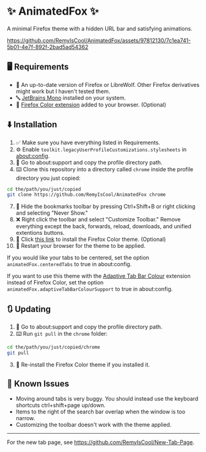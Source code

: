 # ✨ AnimatedFox ✨
A minimal Firefox theme with a hidden URL bar and satisfying animations.

https://github.com/RemyIsCool/AnimatedFox/assets/97812130/7c1ea741-5b01-4e7f-892f-2bad5ad54362

## 🖥️ Requirements
 - 🦊 An up-to-date version of Firefox or LibreWolf. Other Firefox derivatives might work but I haven't tested them.
 - 🔤 [JetBrains Mono](https://www.jetbrains.com/lp/mono/) installed on your system.
 - 🎨 [Firefox Color extension](https://addons.mozilla.org/en-CA/firefox/addon/firefox-color/) added to your browser. (Optional)

## ⬇️ Installation
1. ✅ Make sure you have everything listed in Requirements.
2. ⚙️ Enable `toolkit.legacyUserProfileCustomizations.stylesheets` in [about:config](about:config).
3. 📁 Go to about:support and copy the profile directory path.
4. ⌨️ Clone this repository into a directory called `chrome` inside the profile directory you just copied:
```bash
cd the/path/you/just/copied
git clone https://github.com/RemyIsCool/AnimatedFox chrome
```
7. 📑 Hide the bookmarks toolbar by pressing Ctrl+Shift+B or right clicking and selecting "Never Show."
8. ❌ Right click the toolbar and select "Customize Toolbar." Remove everything except the back, forwards, reload, downloads, and unified extentions buttons.
9. 📎 Click [this link](https://color.firefox.com/?theme=XQAAAAKGAQAAAAAAAABBKYhm849SCia73laEGccwS-xMDPr5iE6wEt17lnFu4uAqMsdEr66zA4hyQFpjnIdIqexC6jk0ujxh3YezY5q8Yibz3vKnXSdVRwFGs8MGkNcRmXXkVBYSSb5AZytOH-ZH-2fJHXOM2cMauhgxI-owK6hf70XV6B-CNgSQ8ezEFHnV3IYDQizRHgzyz4-QTV3e2qMGHFZQ86mhpKNfHjKK6Ay7Rw6VO4ffFxgcOJhEOGZegOZPzluYPS3grJZyeCZz6Y1js48jUOlOXyXnJ9VOUhG__2C1sgA) to install the Firefox Color theme. (Optional)
10. 🔄 Restart your browser for the theme to be applied.

If you would like your tabs to be centered, set the option `animatedFox.centeredTabs` to true in about:config.

If you want to use this theme with the [Adaptive Tab Bar Colour](https://github.com/easonwong-de/Adaptive-Tab-Bar-Colour) extension instead of Firefox Color, set the option `animatedFox.adaptiveTabBarColourSupport` to true in about:config.

## 🔃 Updating
1. 📁 Go to about:support and copy the profile directory path.
2. ⌨️ Run `git pull` in the `chrome` folder:
```bash
cd the/path/you/just/copied/chrome
git pull
```
3. 🎨 Re-install the Firefox Color theme if you installed it.

## 👾 Known Issues
 - Moving around tabs is very buggy. You should instead use the keyboard shortcuts ctrl+shift+page up/down.
 - Items to the right of the search bar overlap when the window is too narrow.
 - Customizing the toolbar doesn't work with the theme applied.

---
For the new tab page, see https://github.com/RemyIsCool/New-Tab-Page.
